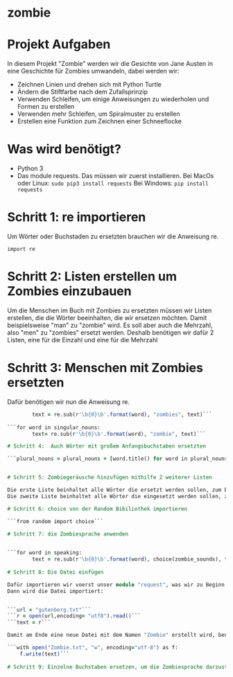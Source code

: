 # zombie
# Projekt Aufgaben

In diesem Projekt "Zombie" werden wir die Gesichte von Jane Austen in eine Geschichte für Zombies umwandeln, dabei werden wir:
* Zeichnen Linien und drehen sich mit Python Turtle
* Ändern die Stiftfarbe nach dem Zufallsprinzip
* Verwenden Schleifen, um einige Anweisungen zu wiederholen und Formen zu erstellen
* Verwenden mehr Schleifen, um Spiralmuster zu erstellen
* Erstellen eine Funktion zum Zeichnen einer Schneeflocke

# Was wird benötigt?

* Python 3
* Das module requests. Das müssen wir zuerst installieren.
Bei MacOs oder Linux: ```sudo pip3 install requests```
Bei Windows: ```pip install requests```

# Schritt 1: re importieren

Um Wörter oder Buchstaden zu ersetzten brauchen wir die Anweisung re.

```import re```

# Schritt 2:  Listen erstellen um Zombies einzubauen

Um die Menschen im Buch mit Zombies zu ersetzten müssen wir Listen erstellen, die die Wörter beeinhalten, die wir ersetzen möchten.
Damit beispielsweise "man" zu "zombie" wird. Es soll aber auch die Mehrzahl, also "men" zu "zombies" ersetzt werden.
Deshalb benötigen wir dafür 2 Listen, eine für die Einzahl und eine für die Mehrzahl

# Schritt 3: Menschen mit Zombies ersetzten

Dafür benötigen wir nun die Anweisung re. 
  
```for word in plural_nouns:
        text = re.sub(r'\b{0}\b'.format(word), "zombies", text)```
        
```for word in singular_nouns:
        text= re.sub(r'\b{0}\b'.format(word), "zombie", text)```

# Schritt 4:  Auch Wörter mit großem Anfangsbuchstaben ersetzten

```plural_nouns = plural_nouns + [word.title() for word in plural_nouns]```


# Schritt 5: Zombiegeräusche hinzufügen mithilfe 2 weiterer Listen

Die erste Liste beinhaltet alle Wörter die ersetzt werden sollen, zum Beispiel "said".
Die zweite Liste beinhaltet alle Wörter die eingesetzt werden sollen, zum Beispiel "groaned"

# Schritt 6: choice von der Random Bibiliothek importieren

```from random import choice```

# Schritt 7: die Zombiesprache anwenden

 
```for word in speaking:
        text = re.sub(r'\b{0}\b'.format(word), choice(zombie_sounds), text)```
        
# Schritt 8: Die Datei einfügen

Dafür importieren wir voerst unser module "request", was wir zu Beginn installiert haben.
Dann wird die Datei importiert:


```url = "gutenberg.txt"```
```r = open(url,encoding= "utf8").read()```
```text = r```

Damit am Ende eine neue Datei mit dem Namen "Zombie" erstellt wird, benötigen wir noch diesen Code am Ende:

```with open("Zombie.txt", "w", encoding="utf-8") as f:
    f.write(text)```
    
# Schritt 9: Einzelne Buchstaben ersetzen, um die Zombiesprache darzustellen
      
